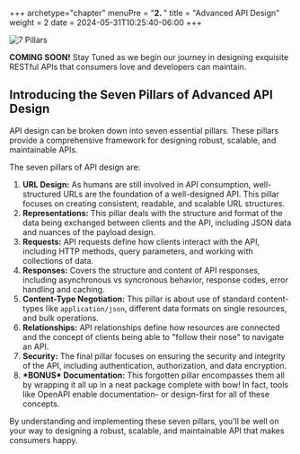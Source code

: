 +++
archetype="chapter"
menuPre = "<b>2. </b>"
title = "Advanced API Design"
weight = 2
date = 2024-05-31T10:25:40-06:00
+++

![7 Pillars](images/seven_pillars.jpeg "Seven Pillars")

__COMING SOON!__ Stay Tuned as we begin our journey in designing exquisite RESTful APIs that consumers love and developers can maintain.

## Introducing the Seven Pillars of Advanced API Design
API design can be broken down into seven essential pillars. These pillars provide a comprehensive framework for designing robust, scalable, and maintainable APIs.

The seven pillars of API design are:

1. __URL Design:__
As humans are still involved in API consumption, well-structured URLs are the foundation of a well-designed API. This pillar focuses on creating consistent, readable, and scalable URL structures.
2. __Representations:__
This pillar deals with the structure and format of the data being exchanged between clients and the API, including JSON data and nuances of the payload design.
3. __Requests:__
API requests define how clients interact with the API, including HTTP methods, query parameters, and working with collections of data.
4. __Responses:__
Covers the structure and content of API responses, including asynchronous vs syncronous behavior, response codes, error handling and caching.
5. __Content-Type Negotiation:__
This pillar is about use of standard content-types like `application/json`, different data formats on single resources, and bulk operations.
6. __Relationships:__
API relationships define how resources are connected and the concept of clients being able to "follow their nose" to navigate an API.
7. __Security:__
The final pillar focuses on ensuring the security and integrity of the API, including authentication, authorization, and data encryption.
8. __\*BONUS\* Documentation:__
This forgotten pillar encompasses them all by wrapping it all up in a neat package complete with bow! In fact, tools like OpenAPI enable documentation- or design-first for all of these concepts.

By understanding and implementing these seven pillars, you'll be well on your way to designing a robust, scalable, and maintainable API that makes consumers happy.